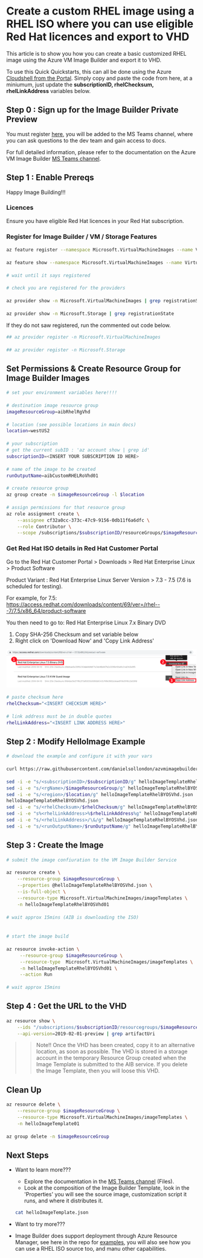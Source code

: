 # Create a custom RHEL image using a RHEL ISO where you can use eligible Red Hat licences and export to VHD

This article is to show you how you can create a basic customized RHEL image using the Azure VM Image Builder and export it to VHD.

To use this Quick Quickstarts, this can all be done using the Azure [Cloudshell from the Portal](https://azure.microsoft.com/en-us/features/cloud-shell/). Simply copy and paste the code from here, at a miniumum, just update the **subscriptionID, rhelChecksum, rhelLinkAddress** variables below.

## Step 0 : Sign up for the Image Builder Private Preview

You must register [here](https://forms.office.com/Pages/ResponsePage.aspx?id=v4j5cvGGr0GRqy180BHbR4Mz2uUjMSlGsl9SsCqVlc5UNUFCRDRRTjFJSDJJQTcwWks1UFBGTU8yRi4u), you will be added to the MS Teams channel, where you can ask questions to the dev team and gain access to docs.

For full detailed information, please refer to the documentation on the Azure VM Image Builder [MS Teams channel](https://teams.microsoft.com/l/channel/19%3a03e8b2922c5b44eaaaf3d0c7cd1ff448%40thread.skype/General?groupId=a82ee7e2-b2cc-49e6-967d-54da8319979d&tenantId=72f988bf-86f1-41af-91ab-2d7cd011db47).

## Step 1 : Enable Prereqs

Happy Image Building!!!

### Licences
Ensure you have eligible Red Hat licences in your Red Hat subscription.

### Register for Image Builder / VM / Storage Features
```bash
az feature register --namespace Microsoft.VirtualMachineImages --name VirtualMachineTemplatePreview

az feature show --namespace Microsoft.VirtualMachineImages --name VirtualMachineTemplatePreview | grep state

# wait until it says registered

# check you are registered for the providers

az provider show -n Microsoft.VirtualMachineImages | grep registrationState

az provider show -n Microsoft.Storage | grep registrationState
```

If they do not saw registered, run the commented out code below.
```bash
## az provider register -n Microsoft.VirtualMachineImages

## az provider register -n Microsoft.Storage
```

## Set Permissions & Create Resource Group for Image Builder Images

```bash
# set your environment variables here!!!!

# destination image resource group
imageResourceGroup=aibRhelRgVhd

# location (see possible locations in main docs)
location=westUS2

# your subscription
# get the current subID : 'az account show | grep id'
subscriptionID=<INSERT YOUR SUBSCRIPTION ID HERE>

# name of the image to be created
runOutputName=aibCustomRHELRoVhd01

# create resource group
az group create -n $imageResourceGroup -l $location

# assign permissions for that resource group
az role assignment create \
    --assignee cf32a0cc-373c-47c9-9156-0db11f6a6dfc \
    --role Contributor \
    --scope /subscriptions/$subscriptionID/resourceGroups/$imageResourceGroup

```
### Get Red Hat ISO details in Red Hat Customer Portal

Go to the Red Hat Customer Portal > Downloads > Red Hat Enterprise Linux > Product Software

Product Variant : Red Hat Enterprise Linux Server
Version > 7.3 - 7.5 (7.6 is scheduled for testing).

For example, for 7.5:
https://access.redhat.com/downloads/content/69/ver=/rhel---7/7.5/x86_64/product-software

You then need to go to:
Red Hat Enterprise Linux 7.x Binary DVD

1. Copy SHA-256 Checksum and set variable below
2. Right click on 'Download Now' and 'Copy Link Address'

![alt text](./rhcustomerportalpic1.png "ISO Steps")

```bash
# paste checksum here
rhelChecksum="<INSERT CHECKSUM HERE>"

# link address must be in double quotes
rhelLinkAddress="<INSERT LINK ADDRESS HERE>"

```

## Step 2 : Modify HelloImage Example

```bash
# download the example and configure it with your vars

curl https://raw.githubusercontent.com/danielsollondon/azvmimagebuilder/master/quickquickstarts/6_Creating_a_Custom_Image_using_Red_Hat_Subscription_Licences_to_VHD/helloImageTemplateRhelBYOSVhd.json -o helloImageTemplateRhelBYOSVhd.json

sed -i -e "s/<subscriptionID>/$subscriptionID/g" helloImageTemplateRhelBYOSVhd.json
sed -i -e "s/<rgName>/$imageResourceGroup/g" helloImageTemplateRhelBYOSVhd.json
sed -i -e "s/<region>/$location/g" helloImageTemplateRhelBYOSVhd.json
helloImageTemplateRhelBYOSVhd.json
sed -i -e "s/<rhelChecksum>/$rhelChecksum/g" helloImageTemplateRhelBYOSVhd.json
sed -i -e "s%<rhelLinkAddress>%$rhelLinkAddress%g" helloImageTemplateRhelBYOSVhd.json
sed -i -e "s/<rhelLinkAddress>/\&/g" helloImageTemplateRhelBYOSVhd.json
sed -i -e "s/<runOutputName>/$runOutputName/g" helloImageTemplateRhelBYOSVhd.json
```

## Step 3 : Create the Image

```bash
# submit the image confiuration to the VM Image Builder Service

az resource create \
    --resource-group $imageResourceGroup \
    --properties @helloImageTemplateRhelBYOSVhd.json \
    --is-full-object \
    --resource-type Microsoft.VirtualMachineImages/imageTemplates \
    -n helloImageTemplateRhelBYOSVhd01

# wait approx 15mins (AIB is downloading the ISO)


# start the image build

az resource invoke-action \
     --resource-group $imageResourceGroup \
     --resource-type  Microsoft.VirtualMachineImages/imageTemplates \
     -n helloImageTemplateRhelBYOSVhd01 \
     --action Run 

# wait approx 15mins
```

## Step 4 : Get the URL to the VHD
```bash
az resource show \
    --ids "/subscriptions/$subscriptionID/resourcegroups/$imageResourceGroup/providers/Microsoft.VirtualMachineImages/imageTemplates/$imageTemplateName/runOutputs/$runOutputName"  \
    --api-version=2019-02-01-preview | grep artifactUri
```

>>Note!! Once the VHD has been created, copy it to an alternative location, as soon as possible. The VHD is stored in a storage account in the temporary Resource Group created when the Image Template is submitted to the AIB service. If you delete the Image Template, then you will loose this VHD. 

## Clean Up
```bash
az resource delete \
    --resource-group $imageResourceGroup \
    --resource-type Microsoft.VirtualMachineImages/imageTemplates \
    -n helloImageTemplate01

az group delete -n $imageResourceGroup
```

## Next Steps
* Want to learn more???
    * Explore the documentation in the [MS Teams channel](https://teams.microsoft.com/l/channel/19%3a03e8b2922c5b44eaaaf3d0c7cd1ff448%40thread.skype/General?groupId=a82ee7e2-b2cc-49e6-967d-54da8319979d&tenantId=72f988bf-86f1-41af-91ab-2d7cd011db47) (Files).
    * Look at the composition of the Image Builder Template, look in the 'Properties' you will see the source image, customization script it runs, and where it distributes it.

    ```bash
    cat helloImageTemplate.json
    ```

* Want to try more???
* Image Builder does support deployment through Azure Resource Manager, see here in the repo for [examples](https://github.com/danielsollondon/azvmimagebuilder/tree/master/armTemplates), you will also see how you can use a RHEL ISO source too, and manu other capabilities.
